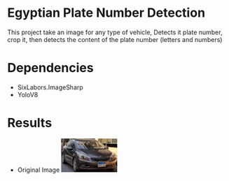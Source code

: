 # Egyptian Plate Number Detection
This project take an image for any type of vehicle, Detects it plate number, crop it, then detects the content of the plate number (letters and numbers)
 
 # Dependencies 
 - SixLabors.ImageSharp
 - YoloV8
 # Results 
 - Original Image
   <img src="https://github.com/yassminSaber/Egyptian-Plate-Number-Detection/blob/master/img.jpg" width="128"/>
